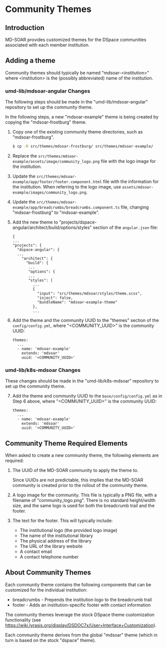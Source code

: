 # Community Themes

## Introduction

MD-SOAR provides customized themes for the DSpace communities associated with
each member institution.

## Adding a theme

Community themes should typically be named "mdsoar-\<institution>" where
\<institution> is the (possibly abbreviated) name of the institution.

### umd-lib/mdsoar-angular Changes

The following steps should be made in the "umd-lib/mdsoar-angular" repository
to set up the community theme.

In the following steps, a new "mdsoar-example" theme is being created by copying
the "mdsoar-frostburg" theme.

1) Copy one of the existing community theme directories, such as
  "mdsoar-frostburg".

    ```bash
    $ cp -R src/themes/mdsoar-frostburg/ src/themes/mdsoar-example/
    ```

2) Replace the `src/themes/mdsoar-example/assets/image/community_logo.png`
   file with the logo image for the institution.

3) Update the `src/themes/mdsoar-example/app/footer/footer.component.html` file
   with the information for the institution. When referring to the logo image,
   use `assets/mdsoar-example/images/community_logo.png`.

4) Update the `src/themes/mdsoar-example/app/breadcrumbs/breadcrumbs.component.ts`
   file, changing "mdsoar-frostburg" to "mdsoar-example".

5) Add the new theme to "projects/dspace-angular/architect/build/options/styles"
   section of the `angular.json` file:

    ```text
    {
    ...
    "projects": {
      "dspace-angular": {
      ...
        "architect": {
          "build": {
           ...
           "options": {
           ...
           "styles": [
             ...
             {
               "input": "src/themes/mdsoar/styles/theme.scss",
               "inject": false,
               "bundleName": "mdsoar-example-theme"
             },
             ...
    ```

6) Add the theme and the community UUID to the "themes" section of the
   `config/config.yml`, where \"<COMMUNITY_UUID>" is the community
   UUID:

    ```text
    themes:
      ...
      - name: 'mdsoar-example'
        extends: 'mdsoar'
        uuid: '<COMMUNITY_UUID>'
    ```

### umd-lib/k8s-mdsoar Changes

These changes should be made in the "umd-lib/k8s-mdsoar" repository to set up
the community theme.

7) Add the theme and community UUID to the `base/config/config.yml` as in Step
   6 above, where \"<COMMUNITY_UUID>" is the community UUID:

    ```text
    themes:
      ...
      - name: 'mdsoar-example'
        extends: 'mdsoar'
        uuid: '<COMMUNITY_UUID>'
    ```

## Community Theme Required Elements

When asked to create a new community theme, the following elements are required:

1) The UUID of the MD-SOAR community to apply the theme to.

    Since UUIDs are not predictable, this implies that the MD-SOAR community
    is created prior to the rollout of the community theme.

2) A logo image for the community. This file is typically a PNG file, with
   a filename of "community_logo.png". There is no standard height/width size,
   and the same logo is used for both the breadcrumb trail and the footer.

3) The text for the footer. This will typically include:

   * The institutional logo (the provided logo image)
   * The name of the institutional library
   * The physical address of the library
   * The URL of the library website
   * A contact email
   * A contact telephone number

## About Community Themes

Each community theme contains the following components that can be customized
for the individual institution:

* breadcrumbs - Prepends the institution logo to the breadcrumb trail
* footer - Adds an institution-specific footer with contact information

The community themes leverage the stock DSpace theme customization functionality
(see <https://wiki.lyrasis.org/display/DSDOC7x/User+Interface+Customization>).

Each community theme derives from the global "mdsoar" theme (which in turn is
based on the stock "dspace" theme).
